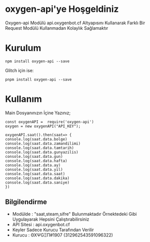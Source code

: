 # oxygen-api'ye Hoşgeldiniz
Oxygen-api Modülü  api.oxygenbot.cf Altyapısını Kullanarak Farklı Bir Request Modülü Kullanmadan Kolaylık Sağlamaktır

# Kurulum

    npm install oxygen-api --save
Glitch için ise:

    pnpm install oxygen-api --save

# Kullanım
Main Dosyanınızın İçine Yazınız;
 

    const oxygenAPI =  require('oxygen-api')
	oxygen = new oxygenAPI("API_KEY");
	
	oxygenAPI.saat().then(saat=> {
	console.log(saat.data.bolge)
	console.log(saat.data.zamandilimi)
	console.log(saat.data.tamtarih)
	console.log(saat.data.gunyazilis)
	console.log(saat.data.gun)
	console.log(saat.data.hafta)
	console.log(saat.data.ay)
	console.log(saat.data.yil)
	console.log(saat.data.saat)
	console.log(saat.data.dakika)
	console.log(saat.data.saniye)
	})

## Bilgilendirme

 - Modülde : "saat,steam,sifre" Bulunmaktadır Örnektedeki Gibi Uygulayarak Hepsini Çalıştırabilirsiniz
 - API Sitesi : api.oxygenbot.cf
 - Keyler Sadece Kurucu Tarafından Verilir
 - Kurucu :  ΘΧΨGΞΠ#1907 (312962543591096322)

